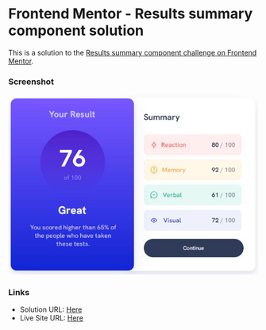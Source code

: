 # Frontend Mentor - Results summary component solution

This is a solution to the [Results summary component challenge on Frontend Mentor](https://www.frontendmentor.io/challenges/results-summary-component-CE_K6s0maV). 

### Screenshot

![](./assets/images/screenshot.JPG)



### Links

- Solution URL: [Here](https://www.frontendmentor.io/solutions/results-summary-component-S7fm3qFOs9)
- Live Site URL: [Here](https://dejair-velozo.github.io/results-summary-component-main/)




